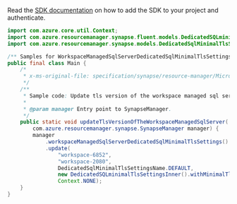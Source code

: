 Read the [SDK documentation](https://github.com/Azure/azure-sdk-for-java/blob/azure-resourcemanager-synapse_1.0.0-beta.6/sdk/synapse/azure-resourcemanager-synapse/README.md) on how to add the SDK to your project and authenticate.

```java
import com.azure.core.util.Context;
import com.azure.resourcemanager.synapse.fluent.models.DedicatedSQLminimalTlsSettingsInner;
import com.azure.resourcemanager.synapse.models.DedicatedSqlMinimalTlsSettingsName;

/** Samples for WorkspaceManagedSqlServerDedicatedSqlMinimalTlsSettings Update. */
public final class Main {
    /*
     * x-ms-original-file: specification/synapse/resource-manager/Microsoft.Synapse/stable/2021-06-01/examples/UpdateWorkspaceManagedSqlServerDedicatedSQLminimalTlsSettings.json
     */
    /**
     * Sample code: Update tls version of the workspace managed sql server.
     *
     * @param manager Entry point to SynapseManager.
     */
    public static void updateTlsVersionOfTheWorkspaceManagedSqlServer(
        com.azure.resourcemanager.synapse.SynapseManager manager) {
        manager
            .workspaceManagedSqlServerDedicatedSqlMinimalTlsSettings()
            .update(
                "workspace-6852",
                "workspace-2080",
                DedicatedSqlMinimalTlsSettingsName.DEFAULT,
                new DedicatedSQLminimalTlsSettingsInner().withMinimalTlsVersion("1.1"),
                Context.NONE);
    }
}
```

